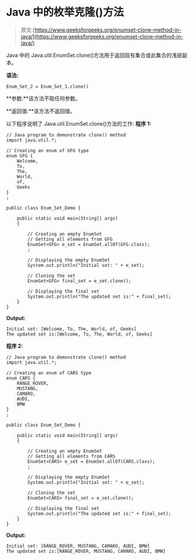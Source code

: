 # Java 中的枚举克隆()方法

> 原文:[https://www.geeksforgeeks.org/enumset-clone-method-in-java/](https://www.geeksforgeeks.org/enumset-clone-method-in-java/)

Java 中的 Java.util.EnumSet.clone()方法用于返回现有集合或此集合的浅层副本。

**语法:**

```
Enum_Set_2 = Enum_Set_1.clone()
```

**参数:**该方法不取任何参数。

**返回值:**该方法不返回值。

以下程序说明了 Java.util.EnumSet.clone()方法的工作:
**程序 1:**

```
// Java program to demonstrate clone() method
import java.util.*;

// Creating an enum of GFG type
enum GFG {
    Welcome,
    To,
    The,
    World,
    of,
    Geeks
}
;

public class Enum_Set_Demo {

    public static void main(String[] args)
    {

        // Creating an empty EnumSet
        // Getting all elements from GFG
        EnumSet<GFG> e_set = EnumSet.allOf(GFG.class);
        ;

        // Displaying the empty EnumSet
        System.out.println("Initial set: " + e_set);

        // Cloning the set
        EnumSet<GFG> final_set = e_set.clone();

        // Displaying the final set
        System.out.println("The updated set is:" + final_set);
    }
}
```

**Output:**

```
Initial set: [Welcome, To, The, World, of, Geeks]
The updated set is:[Welcome, To, The, World, of, Geeks]

```

**程序 2:**

```
// Java program to demonstrate clone() method
import java.util.*;

// Creating an enum of CARS type
enum CARS {
    RANGE_ROVER,
    MUSTANG,
    CAMARO,
    AUDI,
    BMW
}
;

public class Enum_Set_Demo {

    public static void main(String[] args)
    {

        // Creating an empty EnumSet
        // Getting all elements from CARS
        EnumSet<CARS> e_set = EnumSet.allOf(CARS.class);
        ;

        // Displaying the empty EnumSet
        System.out.println("Initial set: " + e_set);

        // Cloning the set
        EnumSet<CARS> final_set = e_set.clone();

        // Displaying the final set
        System.out.println("The updated set is:" + final_set);
    }
}
```

**Output:**

```
Initial set: [RANGE_ROVER, MUSTANG, CAMARO, AUDI, BMW]
The updated set is:[RANGE_ROVER, MUSTANG, CAMARO, AUDI, BMW]

```